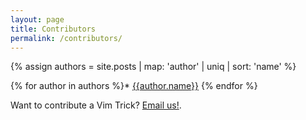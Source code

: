 ```yaml
---
layout: page
title: Contributors
permalink: /contributors/
---
```


{% assign authors = site.posts | map: 'author' | uniq | sort: 'name' %}

{% for author in authors %}* [{{author.name}}]({{author.url}})
{% endfor %}

Want to contribute a Vim Trick? [Email us!](mailto:hi@vimtricks.com).

